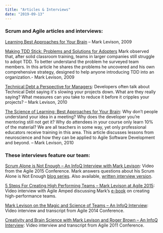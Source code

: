 ```yaml
---
title: "Articles & Interviews"
date: "2019-09-13"
---
```


### Scrum and Agile articles and interviews:

[Learning Best Approaches for Your Brain](/blog/learning-best-approaches-for-your-brain-slide-deck) – Mark Levison, 2009

[Making TDD Stick: Problems and Solutions for Adopters](https://www.infoq.com/articles/levison-TDD-adoption-strategy/) Mark observed that, after solid classroom training, teams in larger companies still struggle to adopt TDD. To better understand the problem he surveyed team members. In this article he shares the problems he uncovered and his own comprehensive strategy, designed to help anyone introducing TDD into an organization.- Mark Levison, 2009

[Technical Debt a Perspective for Managers](https://www.infoq.com/articles/technical-debt-levison/): Developers often talk about Technical Debt saying it's slowing your projects down. What are they really saying? What measures can you take to reduce it before it cripples your projects? – Mark Levison, 2010

[The Science of Learning: Best Approaches for Your Brain](https://www.infoq.com/articles/science-of-learning/): Why don’t people understand your idea in a meeting? Why does the developer you’re mentoring still not get it? Why do attendees in your course only learn 10% of the material? We are all teachers in some way, yet only professional educators receive training in this area. This article discusses lessons from neuroscience and how they can be applied to Agile Software Development and beyond. – Mark Levison, 2010

### These interviews feature our team:

[Scrum Alone is Not Enough – An InfoQ Interview with Mark Levison](https://www.infoq.com/articles/scrum-not-enough/): Video from the Agile 2015 Conference. Mark answers questions about his Scrum Alone is Not Enough [blog series](/blog/scrum-alone-is-not-enough). Also available, [written interview version](https://www.infoq.com/articles/scrum-not-enough/).

[5 Steps For Creating High Performing Teams – Mark Levison at Agile 2015](https://www.solutionsiq.com/resource/agile-amped-podcast/5-steps-for-creating-high-performing-teams-mark-levison-at-agile-2015/): Video interview with Agile Amped discussing Mark’s [e-book](/high-performance-teams) on creating high-performance teams.

[Mark Levison on the Magic and Science of Teams – An InfoQ Interview](https://www.infoq.com/interviews/agile2014-levison-teams/): Video interview and transcript from Agile 2014 Conference.

[Creativity and Brain Science with Mark Levison and Roger Brown – An InfoQ Interview](https://www.infoq.com/interviews/creativity-and-brain-science/): Video interview and transcript from Agile 2011 Conference.
